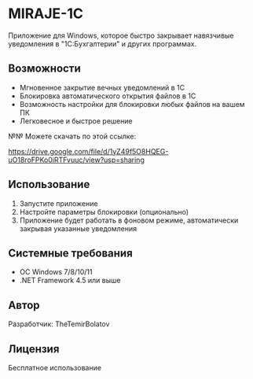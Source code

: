  # MIRAJE-1С

Приложение для Windows, которое быстро закрывает навязчивые уведомления в "1С:Бухгалтерии" и других программах.

## Возможности
- Мгновенное закрытие вечных уведомлений в 1С
- Блокировка автоматического открытия файлов в 1С
- Возможность настройки для блокировки любых файлов на вашем ПК
- Легковесное и быстрое решение

№№ Можете скачать по этой ссылке:

https://drive.google.com/file/d/1yZ49f5O8HQEG-uO18roFPKo0iRTFvuuc/view?usp=sharing

## Использование
1. Запустите приложение
2. Настройте параметры блокировки (опционально)
3. Приложение будет работать в фоновом режиме, автоматически закрывая указанные уведомления

## Системные требования
- ОС Windows 7/8/10/11
- .NET Framework 4.5 или выше

## Автор
Разработчик: TheTemirBolatov

## Лицензия
Бесплатное использование
